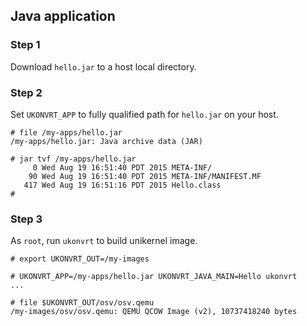 ## Java application

### Step 1

Download ``hello.jar`` to a host local directory.

### Step 2

Set ``UKONVRT_APP`` to fully qualified path for ``hello.jar`` on your host.

```
# file /my-apps/hello.jar
/my-apps/hello.jar: Java archive data (JAR)

# jar tvf /my-apps/hello.jar
     0 Wed Aug 19 16:51:40 PDT 2015 META-INF/
    90 Wed Aug 19 16:51:40 PDT 2015 META-INF/MANIFEST.MF
   417 Wed Aug 19 16:51:16 PDT 2015 Hello.class
# 
```

### Step 3

As ``root``, run ``ukonvrt`` to build unikernel image.

```
# export UKONVRT_OUT=/my-images

# UKONVRT_APP=/my-apps/hello.jar UKONVRT_JAVA_MAIN=Hello ukonvrt
...

# file $UKONVRT_OUT/osv/osv.qemu 
/my-images/osv/osv.qemu: QEMU QCOW Image (v2), 10737418240 bytes
```
